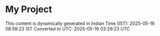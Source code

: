 # My Project

This content is dynamically generated in Indian Time (IST): 2025-05-16 08:59:23 IST
Converted to UTC: 2025-05-16 03:29:23 UTC
